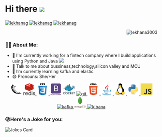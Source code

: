 # Hi there <img src="https://github.com/TheDudeThatCode/TheDudeThatCode/blob/master/Assets/Hi.gif" width="29px">
<a href="https://linkedin.com/in/lekhana3003" target="blank"><img align="center" src="https://cdn.jsdelivr.net/npm/simple-icons@3.0.1/icons/linkedin.svg" alt="lekhanag" height="25" width="20" /></a>
<a href="https://www.hackerrank.com/lekhanag_3003" target="blank"><img align="center" src="https://cdn.jsdelivr.net/npm/simple-icons@3.0.1/icons/hackerrank.svg" alt="lekhanag" height="25" width="20" /></a>
<a href="mailto: lekhanag.3003@gmail.com" target="blank"><img align="center" src="https://cdn.jsdelivr.net/npm/simple-icons@3.0.1/icons/gmail.svg" alt="lekhanag" height="25" width="20" /></a>
 <p align="right">&nbsp;
 <img src="https://komarev.com/ghpvc/?username=lekhana3003&label=Profile%20views&color=0e75b6&style=flat" alt="lekhana3003" height="20" /> </p>
<p align="center">



### :woman_technologist: About Me:
- 🏦 I'm currently working for a fintech company where I build applications using Python and Java
      <img src="https://media.giphy.com/media/WUlplcMpOCEmTGBtBW/giphy.gif" width="30">
- 💬 Talk to me about bussiness,technology,silicon valley and MCU
- 🌱 I’m currently learning kafka and elastic
- 😄 Pronouns: She/Her

<p align="center"> 
</a>  <img src="https://raw.githubusercontent.com/devicons/devicon/master/icons/flask/flask-original.svg" alt="redis" width="40" height="40"/> </a>
<a href="https://palletsprojects.com/p/flask/" target="_blank">  <a href="https://www.w3schools.com/css/" target="_blank"> <img src="https://raw.githubusercontent.com/devicons/devicon/master/icons/redis/redis-original-wordmark.svg" alt="redis" width="40" height="40"/> </a>
 <a href="" target="_blank"> <img src="https://raw.githubusercontent.com/devicons/devicon/master/icons/css3/css3-original-wordmark.svg" alt="css3" width="40" height="40"/> </a> 
  <a href="https://www.docker.com/" target="_blank"><a href="https://getbootstrap.com" target="_blank"> <img src="https://raw.githubusercontent.com/devicons/devicon/master/icons/bootstrap/bootstrap-plain-wordmark.svg" alt="bootstrap" width="40" height="40"/></a> 
  <img src="https://raw.githubusercontent.com/devicons/devicon/master/icons/docker/docker-original-wordmark.svg" alt="docker" width="40" height="40"/> </a>
 <a href="https://www.elastic.co" target="_blank">  <img src="https://www.vectorlogo.zone/logos/git-scm/git-scm-icon.svg" alt="git" width="40" height="40"/> </a> <a href="https://www.w3.org/html/" target="_blank"> <img src="https://raw.githubusercontent.com/devicons/devicon/master/icons/html5/html5-original-wordmark.svg" alt="html5" width="40" height="40"/> </a>
 <a href="https://www.java.com" target="_blank"> <img src="https://raw.githubusercontent.com/devicons/devicon/master/icons/java/java-original.svg" alt="java" width="40" height="40"/> </a> 
    <a href="https://www.linux.org/" target="_blank"> <img src="https://raw.githubusercontent.com/devicons/devicon/master/icons/linux/linux-original.svg" alt="linux" width="40" height="40"/> </a>
 <a href="" target="_blank"> <img src="https://raw.githubusercontent.com/devicons/devicon/master/icons/python/python-original.svg" alt="java" width="40" height="40"/> </a>
 <a href="https://developer.mozilla.org/en-US/docs/Web/JavaScript" target="_blank"> <img src="https://raw.githubusercontent.com/devicons/devicon/master/icons/javascript/javascript-original.svg" alt="javascript" width="40" height="40"/> </a>
 <a href="https://kafka.apache.org/" target="_blank"> <img src="https://www.vectorlogo.zone/logos/apache_kafka/apache_kafka-icon.svg" alt="kafka" width="40" height="40"/> </a>
  <a href="https://www.mongodb.com/" target="_blank"> <img src="https://raw.githubusercontent.com/devicons/devicon/master/icons/mongodb/mongodb-original-wordmark.svg" alt="mongodb" width="40" height="40"/> </a>
    <a href="https://www.elastic.co/kibana" target="_blank"> <img src="https://www.vectorlogo.zone/logos/elasticco_kibana/elasticco_kibana-icon.svg" alt="kibana" width="40" height="40"/> </a>
  
 ### 😜Here's a Joke for you:
<img src="https://readme-jokes.vercel.app/api" alt="Jokes Card" />
